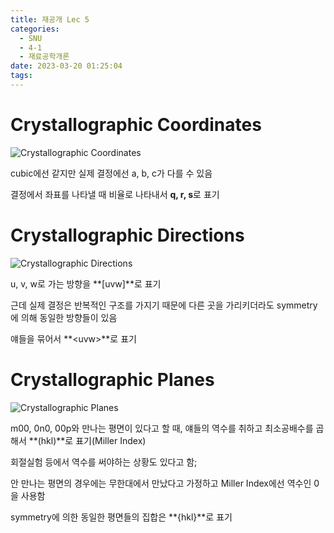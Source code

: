 ```yaml
---
title: 재공개 Lec 5
categories:
  - SNU
  - 4-1
  - 재료공학개론
date: 2023-03-20 01:25:04
tags:
---
```


# Crystallographic Coordinates

![Crystallographic Coordinates](crystallographic_coordinates.png)

cubic에선 같지만 실제 결정에선 a, b, c가 다를 수 있음

결정에서 좌표를 나타낼 때 비율로 나타내서 **q, r, s**로 표기

# Crystallographic Directions

![Crystallographic Directions](crystallographic_directions.png)

u, v, w로 가는 방향을 **\[uvw\]**로 표기

근데 실제 결정은 반복적인 구조를 가지기 때문에 다른 곳을 가리키더라도 symmetry에 의해 동일한 방향들이 있음

얘들을 묶어서 **\<uvw\>**로 표기

# Crystallographic Planes

![Crystallographic Planes](crystallographic_planes.png)

m00, 0n0, 00p와 만나는 평면이 있다고 할 때, 얘들의 역수를 취하고 최소공배수를 곱해서 **(hkl)**로 표기(Miller Index)

회절실험 등에서 역수를 써야하는 상황도 있다고 함;

안 만나는 평면의 경우에는 무한대에서 만났다고 가정하고 Miller Index에선 역수인 0을 사용함

symmetry에 의한 동일한 평면들의 집합은 **{hkl}**로 표기
